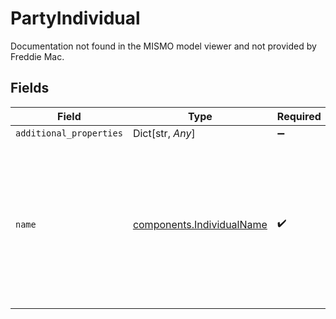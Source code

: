 # PartyIndividual

Documentation not found in the MISMO model viewer and not provided by Freddie Mac.


## Fields

| Field                                                                                                                                                                                        | Type                                                                                                                                                                                         | Required                                                                                                                                                                                     | Description                                                                                                                                                                                  |
| -------------------------------------------------------------------------------------------------------------------------------------------------------------------------------------------- | -------------------------------------------------------------------------------------------------------------------------------------------------------------------------------------------- | -------------------------------------------------------------------------------------------------------------------------------------------------------------------------------------------- | -------------------------------------------------------------------------------------------------------------------------------------------------------------------------------------------- |
| `additional_properties`                                                                                                                                                                      | Dict[str, *Any*]                                                                                                                                                                             | :heavy_minus_sign:                                                                                                                                                                           | N/A                                                                                                                                                                                          |
| `name`                                                                                                                                                                                       | [components.IndividualName](../../models/components/individualname.md)                                                                                                                       | :heavy_check_mark:                                                                                                                                                                           | Parent container for name that allows for choice group between parsed and unparsed containers.Parent container for name that allows for choice group between parsed and unparsed containers. |